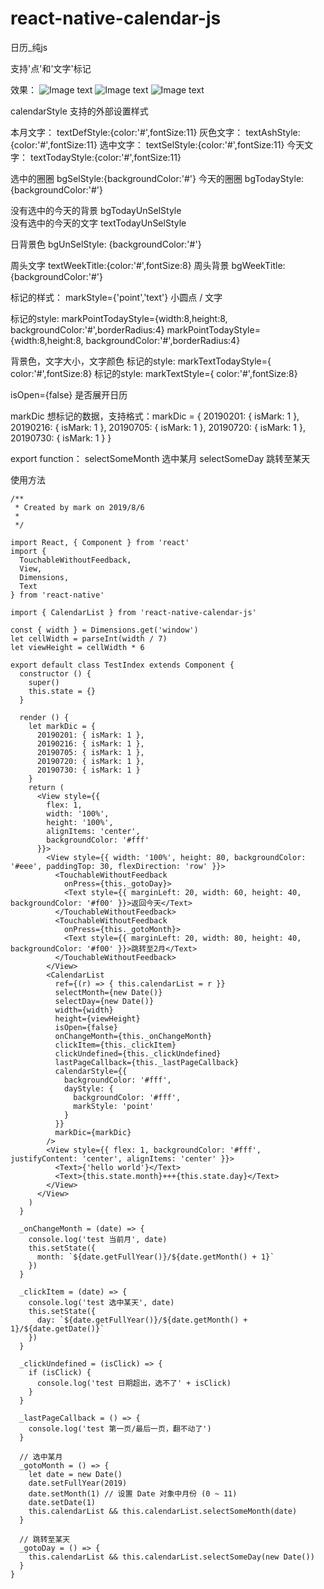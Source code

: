 # react-native-calendar-js
日历_纯js



支持'点'和'文字'标记

效果：
![Image text](https://github.com/90Mark/react-native-calendar-js/blob/master/readmeRes/1.png)
![Image text](https://github.com/90Mark/react-native-calendar-js/blob/master/readmeRes/2.png)
![Image text](https://github.com/90Mark/react-native-calendar-js/blob/master/readmeRes/3.png)



calendarStyle  支持的外部设置样式

本月文字：  textDefStyle:{color:'#',fontSize:11}
灰色文字：  textAshStyle:{color:'#',fontSize:11}
选中文字：  textSelStyle:{color:'#',fontSize:11}
今天文字：  textTodayStyle:{color:'#',fontSize:11}

选中的圈圈  bgSelStyle:{backgroundColor:'#'}
今天的圈圈  bgTodayStyle:{backgroundColor:'#'}

没有选中的今天的背景   bgTodayUnSelStyle   
没有选中的今天的文字   textTodayUnSelStyle  

日背景色 bgUnSelStyle:  {backgroundColor:'#'}

周头文字    textWeekTitle:{color:'#',fontSize:8}
周头背景      bgWeekTitle:{backgroundColor:'#'}

标记的样式： markStyle={'point','text'}  小圆点 / 文字

标记的style:  markPointTodayStyle={width:8,height:8, backgroundColor:'#',borderRadius:4}
markPointTodayStyle={width:8,height:8, backgroundColor:'#',borderRadius:4}

背景色，文字大小，文字颜色
标记的style:   markTextTodayStyle={ color:'#',fontSize:8}
标记的style:   markTextStyle={ color:'#',fontSize:8}

isOpen={false}  是否展开日历



markDic   想标记的数据，支持格式：markDic = {
                            20190201: { isMark: 1 },
                            20190216: { isMark: 1 },
                            20190705: { isMark: 1 },
                            20190720: { isMark: 1 },
                            20190730: { isMark: 1 }
                          }




export  function：
selectSomeMonth  选中某月
selectSomeDay   跳转至某天




使用方法

```
/**
 * Created by mark on 2019/8/6
 *
 */

import React, { Component } from 'react'
import {
  TouchableWithoutFeedback,
  View,
  Dimensions,
  Text
} from 'react-native'

import { CalendarList } from 'react-native-calendar-js'

const { width } = Dimensions.get('window')
let cellWidth = parseInt(width / 7)
let viewHeight = cellWidth * 6

export default class TestIndex extends Component {
  constructor () {
    super()
    this.state = {}
  }

  render () {
    let markDic = {
      20190201: { isMark: 1 },
      20190216: { isMark: 1 },
      20190705: { isMark: 1 },
      20190720: { isMark: 1 },
      20190730: { isMark: 1 }
    }
    return (
      <View style={{
        flex: 1,
        width: '100%',
        height: '100%',
        alignItems: 'center',
        backgroundColor: '#fff'
      }}>
        <View style={{ width: '100%', height: 80, backgroundColor: '#eee', paddingTop: 30, flexDirection: 'row' }}>
          <TouchableWithoutFeedback
            onPress={this._gotoDay}>
            <Text style={{ marginLeft: 20, width: 60, height: 40, backgroundColor: '#f00' }}>返回今天</Text>
          </TouchableWithoutFeedback>
          <TouchableWithoutFeedback
            onPress={this._gotoMonth}>
            <Text style={{ marginLeft: 20, width: 80, height: 40, backgroundColor: '#f00' }}>跳转至2月</Text>
          </TouchableWithoutFeedback>
        </View>
        <CalendarList
          ref={(r) => { this.calendarList = r }}
          selectMonth={new Date()}
          selectDay={new Date()}
          width={width}
          height={viewHeight}
          isOpen={false}
          onChangeMonth={this._onChangeMonth}
          clickItem={this._clickItem}
          clickUndefined={this._clickUndefined}
          lastPageCallback={this._lastPageCallback}
          calendarStyle={{
            backgroundColor: '#fff',
            dayStyle: {
              backgroundColor: '#fff',
              markStyle: 'point'
            }
          }}
          markDic={markDic}
        />
        <View style={{ flex: 1, backgroundColor: '#fff', justifyContent: 'center', alignItems: 'center' }}>
          <Text>{'hello world'}</Text>
          <Text>{this.state.month}+++{this.state.day}</Text>
        </View>
      </View>
    )
  }

  _onChangeMonth = (date) => {
    console.log('test 当前月', date)
    this.setState({
      month: `${date.getFullYear()}/${date.getMonth() + 1}`
    })
  }

  _clickItem = (date) => {
    console.log('test 选中某天', date)
    this.setState({
      day: `${date.getFullYear()}/${date.getMonth() + 1}/${date.getDate()}`
    })
  }

  _clickUndefined = (isClick) => {
    if (isClick) {
      console.log('test 日期超出，选不了' + isClick)
    }
  }

  _lastPageCallback = () => {
    console.log('test 第一页/最后一页，翻不动了')
  }

  // 选中某月
  _gotoMonth = () => {
    let date = new Date()
    date.setFullYear(2019)
    date.setMonth(1) // 设置 Date 对象中月份 (0 ~ 11)
    date.setDate(1)
    this.calendarList && this.calendarList.selectSomeMonth(date)
  }

  // 跳转至某天
  _gotoDay = () => {
    this.calendarList && this.calendarList.selectSomeDay(new Date())
  }
}



```
